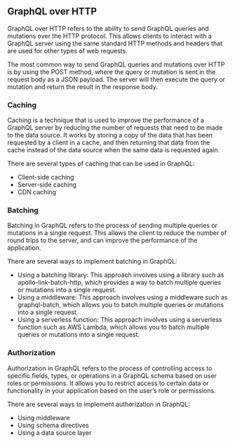 ## GraphQL over HTTP
GraphQL over HTTP refers to the ability to send GraphQL queries and mutations over the HTTP protocol. This allows clients to interact with a GraphQL server using the same standard HTTP methods and headers that are used for other types of web requests.

The most common way to send GraphQL queries and mutations over HTTP is by using the POST method, where the query or mutation is sent in the request body as a JSON payload. The server will then execute the query or mutation and return the result in the response body.

### Caching
Caching is a technique that is used to improve the performance of a GraphQL server by reducing the number of requests that need to be made to the data source. It works by storing a copy of the data that has been requested by a client in a cache, and then returning that data from the cache instead of the data source when the same data is requested again.

There are several types of caching that can be used in GraphQL:

- Client-side caching
- Server-side caching
- CDN caching

### Batching
Batching in GraphQL refers to the process of sending multiple queries or mutations in a single request. This allows the client to reduce the number of round trips to the server, and can improve the performance of the application.

There are several ways to implement batching in GraphQL:

- Using a batching library: This approach involves using a library such as apollo-link-batch-http, which provides a way to batch multiple queries or mutations into a single request.
- Using a middleware: This approach involves using a middleware such as graphql-batch, which allows you to batch multiple queries or mutations into a single request.
- Using a serverless function: This approach involves using a serverless function such as AWS Lambda, which allows you to batch multiple queries or mutations into a single request.

### Authorization
Authorization in GraphQL refers to the process of controlling access to specific fields, types, or operations in a GraphQL schema based on user roles or permissions. It allows you to restrict access to certain data or functionality in your application based on the user’s role or permissions.

There are several ways to implement authorization in GraphQL:

- Using middleware
- Using schema directives
- Using a data source layer

